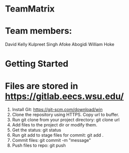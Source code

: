 # TeamMatrix

# Team members:

David Kelly
Kulpreet Singh
Afoke Abogidi
William Hoke

# Getting Started

# Files are stored in https://gitlab.eecs.wsu.edu/

1. Install Git: https://git-scm.com/download/win
2. Clone the repository using HTTPS. Copy url to buffer.
3. Run git clone from your project directory: git clone url
4. Add files to the project dir or modify them.
5. Get the status: git status
6. Run git add to stage files for commit: git add .
7. Commit files: git commit -m "message"
8. Push files to repo: git push
